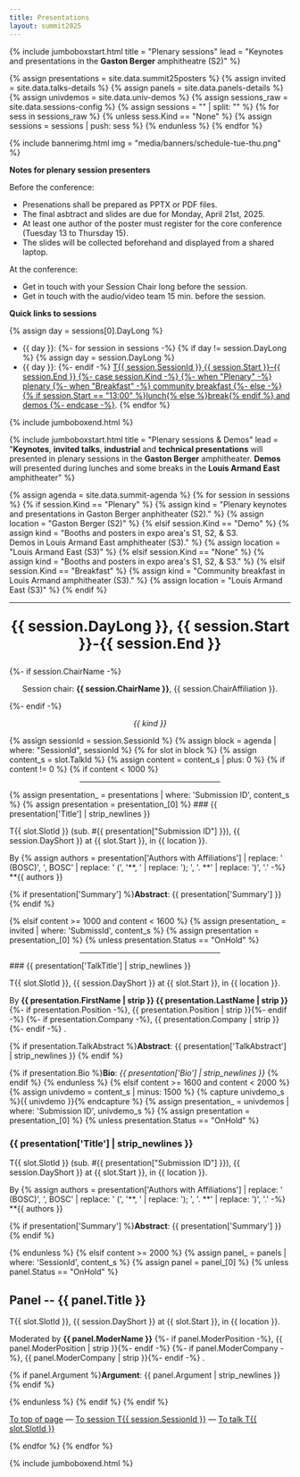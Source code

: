 ```yaml
---
title: Presentations
layout: summit2025
---
```


{% include jumboboxstart.html 
    title = "Plenary sessions"
    lead = "Keynotes and presentations in the <b>Gaston Berger</b> amphitheatre (S2)"
%}

{% assign presentations = site.data.summit25posters %}
{% assign invited = site.data.talks-details %}
{% assign panels  = site.data.panels-details %}
{% assign univdemos  = site.data.univ-demos %}
{% assign sessions_raw = site.data.sessions-config %}
{% assign sessions = "" | split: "" %}
{% for sess in sessions_raw %}
    {% unless sess.Kind == "None" %}
        {% assign sessions = sessions | push: sess %}
    {% endunless %}
{% endfor %}

{% include bannerimg.html
    img = "media/banners/schedule-tue-thu.png"
%}

**Notes for plenary session presenters**

Before the conference:
 - Presenations shall be prepared as PPTX or PDF files.
 - The final asbtract and slides are due for Monday, April 21st, 2025.
 - At least one author of the poster must register for the core
   conference (Tuesday 13 to Thursday 15).
 - The slides will be collected beforehand and displayed from a shared
   laptop.

At the conference:
 - Get in touch with your Session Chair long before the session.
 - Get in touch with the audio/video team 15 min. before the session.

**Quick links to sessions**

{% assign day = sessions[0].DayLong %}
- {{ day }}:&#32;
{%- for session in sessions -%}
{% if day != session.DayLong %}
{% assign day = session.DayLong %}
- {{ day }}:&#32;
{%- endif -%}
<a href="#T{{ session.SessionId }}">T{{ session.SessionId }} {{ session.Start }}–{{ session.End }}&#32;
{%- case session.Kind -%}
{%- when "Plenary" -%} plenary
{%- when "Breakfast" -%} community breakfast
{%- else -%} {% if session.Start == "13:00" %}lunch{% else %}break{% endif %} and demos
{%- endcase -%}</a>.
{% endfor %}


{% include jumboboxend.html %}

{% include jumboboxstart.html 
    title = "Plenary sessions & Demos"
    lead =  "**Keynotes**, **invited talks**, **industrial** and **technical presentations** will presented in plenary sessions in the **Gaston Berger** amphitheater. **Demos** will presented during lunches and some breaks in the **Louis Armand East** amphitheater"
%}

{% assign agenda  = site.data.summit-agenda %}
{% for session in sessions %}
{% if session.Kind == "Plenary" %}
	{% assign kind = "Plenary keynotes and presentations in Gaston Berger anphitheater (S2)." %}
	{% assign location = "Gaston Berger (S2)" %}
{% elsif session.Kind == "Demo" %}
	{% assign kind = "Booths and posters in expo area's S1, S2, & S3.<br/>Demos in Louis Armand East amphitheater (S3)." %}
	{% assign location = "Louis Armand East (S3)" %}
{% elsif session.Kind == "None" %}
	{% assign kind = "Booths and posters in expo area's S1, S2, & S3." %}
{% elsif session.Kind == "Breakfast" %}
	{% assign kind = "Community breakfast in Louis Armand amphitheater (S3)." %}
	{% assign location = "Louis Armand East (S3)" %}
{% endif %}
<hr>
<p id="T{{ session.SessionId }}" align="center" style="font-weight: bold; font-size: 1.875em">{{ session.DayLong }},  {{ session.Start }}-{{ session.End }}</p>
{%- if session.ChairName -%}<p align="center">Session chair: <b>{{ session.ChairName }}</b>, {{ session.ChairAffiliation }}.</p>{%- endif -%}
<p align="center" style="font-style: italic">{{ kind }}</p>
{% assign sessionId = session.SessionId %}
{% assign block = agenda | where: "SessionId", sessionId %}
{% for slot in block %}
{% assign content_s = slot.TalkId %}
{% assign content   = content_s | plus: 0 %}
{% if content != 0 %}
{% if content < 1000 %}
<hr style="width:50%;;margin-left:25%">
{% assign presentation_ = presentations | where: 'Submission ID', content_s %}
{% assign presentation  = presentation_[0] %}
### {{ presentation['Title'] | strip_newlines }}

T{{ slot.SlotId }} (sub. \#{{ presentation["Submission ID"] }}), {{ session.DayShort  }} at {{ slot.Start }}, in {{ location }}.

By {% assign authors = presentation['Authors with Affiliations'] | replace: ' (BOSC)', ', BOSC' | replace: ' (', '**, ' | replace: '); ', '. **' | replace: ')', '.' -%}
**{{ authors }}

{% if presentation['Summary'] %}**Abstract**: {{ presentation['Summary'] }} {% endif %}

{% elsif content >= 1000 and content < 1600 %}
{% assign presentation_ = invited | where: 'SubmissId', content_s %}
{% assign presentation  = presentation_[0] %}
{% unless presentation.Status == "OnHold" %}
<hr style="width:50%;;margin-left:25%">
<a id="T{{ slot.SlotId }}"></a>
### {{ presentation['TalkTitle'] | strip_newlines }}

T{{ slot.SlotId }}, {{ session.DayShort  }} at {{ slot.Start }}, in {{ location }}.

By **{{ presentation.FirstName | strip }} {{ presentation.LastName | strip }}**
{%- if presentation.Position -%}, {{ presentation.Position | strip }}{%- endif -%}
{%- if presentation.Company  -%}, {{ presentation.Company  | strip }}{%- endif -%}
.

{% if presentation.TalkAbstract %}**Abstract**: {{ presentation['TalkAbstract'] | strip_newlines }} {% endif %}

{% if presentation.Bio          %}**Bio**:     *{{ presentation['Bio'] | strip_newlines }}* {% endif %}
{% endunless %}
{% elsif content >= 1600 and content < 2000 %}
{% assign univdemo = content_s | minus: 1500 %}
{% capture univdemo_s %}{{ univdemo }}{% endcapture %}
{% assign presentation_ = univdemos | where: 'Submission ID', univdemo_s %}
{% assign presentation  = presentation_[0] %}
{% unless presentation.Status == "OnHold" %}

### {{ presentation['Title'] | strip_newlines }}

T{{ slot.SlotId }} (sub. \#{{ presentation["Submission ID"] }}), {{ session.DayShort  }} at {{ slot.Start }}, in {{ location }}.

By {% assign authors = presentation['Authors with Affiliations'] | replace: ' (BOSC)', ', BOSC' | replace: ' (', '**, ' | replace: '); ', '. **' | replace: ')', '.' -%}
**{{ authors }}

{% if presentation['Summary'] %}**Abstract**: {{ presentation['Summary'] }} {% endif %}

{% endunless %}
{% elsif content >= 2000 %}
{% assign panel_ = panels | where: 'SessionId', content_s %}
{% assign panel  = panel_[0] %}
{% unless panel.Status == "OnHold" %}

## Panel -- {{ panel.Title }}

T{{ slot.SlotId }}, {{ session.DayShort  }} at {{ slot.Start }}, in {{ location }}.

Moderated by **{{ panel.ModerName }}**
{%- if panel.ModerPosition -%}, {{ panel.ModerPosition | strip }}{%- endif -%}
{%- if panel.ModerCompany  -%}, {{ panel.ModerCompany  | strip }}{%- endif -%}
.

{% if panel.Argument %}**Argument**: {{ panel.Argument | strip_newlines }} {% endif %}

{% endunless %}
{% endif %}
{% endif %}
<p><a href="presentations.html">To top of page</a> &mdash; <a href="#T{{ session.SessionId }}">To session T{{ session.SessionId }}</a> &mdash; <a href="#T{{ slot.SlotId }}">To talk T{{ slot.SlotId }}</a></p>
{% endfor %}
{% endfor %}

{% include jumboboxend.html %}
